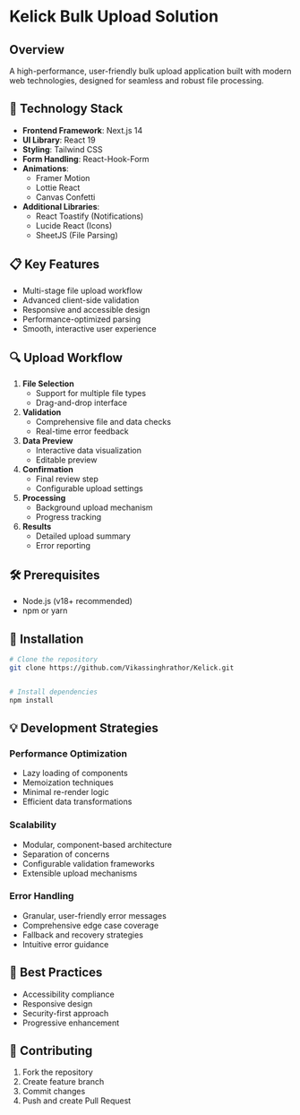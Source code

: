 # Kelick Bulk Upload Solution

## Overview
A high-performance, user-friendly bulk upload application built with modern web technologies, designed for seamless and robust file processing.

## 🚀 Technology Stack
- **Frontend Framework**: Next.js 14
- **UI Library**: React 19
- **Styling**: Tailwind CSS
- **Form Handling**: React-Hook-Form
- **Animations**: 
  - Framer Motion
  - Lottie React
  - Canvas Confetti
- **Additional Libraries**:
  - React Toastify (Notifications)
  - Lucide React (Icons)
  - SheetJS (File Parsing)

## 📋 Key Features
- Multi-stage file upload workflow
- Advanced client-side validation
- Responsive and accessible design
- Performance-optimized parsing
- Smooth, interactive user experience

## 🔍 Upload Workflow
1. **File Selection**
   - Support for multiple file types
   - Drag-and-drop interface
2. **Validation**
   - Comprehensive file and data checks
   - Real-time error feedback
3. **Data Preview**
   - Interactive data visualization
   - Editable preview
4. **Confirmation**
   - Final review step
   - Configurable upload settings
5. **Processing**
   - Background upload mechanism
   - Progress tracking
6. **Results**
   - Detailed upload summary
   - Error reporting

## 🛠 Prerequisites
- Node.js (v18+ recommended)
- npm or yarn

## 🚢 Installation
```bash
# Clone the repository
git clone https://github.com/Vikassinghrathor/Kelick.git


# Install dependencies
npm install
```

## 💡 Development Strategies

### Performance Optimization
- Lazy loading of components
- Memoization techniques
- Minimal re-render logic
- Efficient data transformations

### Scalability
- Modular, component-based architecture
- Separation of concerns
- Configurable validation frameworks
- Extensible upload mechanisms

### Error Handling
- Granular, user-friendly error messages
- Comprehensive edge case coverage
- Fallback and recovery strategies
- Intuitive error guidance

## 🔐 Best Practices
- Accessibility compliance
- Responsive design
- Security-first approach
- Progressive enhancement

## 🤝 Contributing
1. Fork the repository
2. Create feature branch
3. Commit changes
4. Push and create Pull Request
